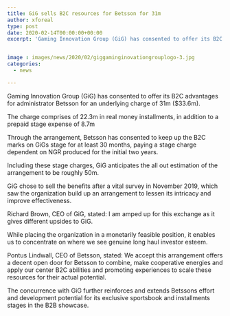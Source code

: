 ```yaml
---
title: GiG sells B2C resources for Betsson for 31m
author: xforeal 
type: post
date: 2020-02-14T00:00:00+00:00
excerpt: 'Gaming Innovation Group (GiG) has consented to offer its B2C advantages for administrator Betsson for an underlying expense of 31m ($33 '


image : images/news/2020/02/giggaminginovationgrouplogo-3.jpg
categories:
  - news

---
```

Gaming Innovation Group (GiG) has consented to offer its B2C advantages for administrator Betsson for an underlying charge of 31m ($33.6m). 

The charge comprises of 22.3m in real money installments, in addition to a prepaid stage expense of 8.7m 

Through the arrangement, Betsson has consented to keep up the B2C marks on GiGs stage for at least 30 months, paying a stage charge dependent on NGR produced for the initial two years. 

Including these stage charges, GiG anticipates the all out estimation of the arrangement to be roughly 50m. 

GiG chose to sell the benefits after a vital survey in November 2019, which saw the organization build up an arrangement to lessen its intricacy and improve effectiveness. 

Richard Brown, CEO of GiG, stated: I am amped up for this exchange as it gives different upsides to GiG. 

While placing the organization in a monetarily feasible position, it enables us to concentrate on where we see genuine long haul investor esteem. 

Pontus Lindwall, CEO of Betsson, stated: We accept this arrangement offers a decent open door for Betsson to combine, make cooperative energies and apply our center B2C abilities and promoting experiences to scale these resources for their actual potential. 

The concurrence with GiG further reinforces and extends Betssons effort and development potential for its exclusive sportsbook and installments stages in the B2B showcase.